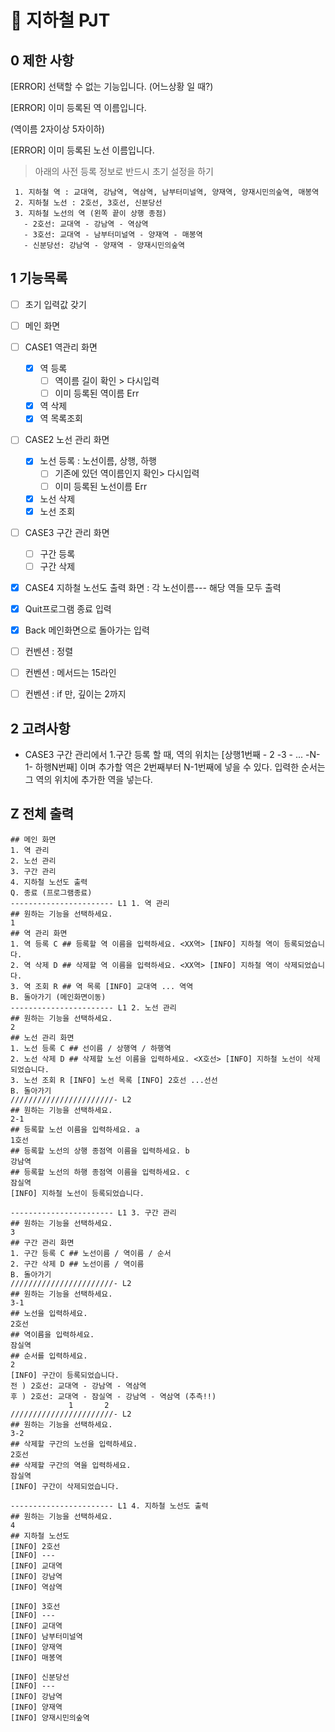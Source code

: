 # :aerial_tramway: 지하철 PJT

## 0 제한 사항

[ERROR] 선택할 수 없는 기능입니다. (어느상황 일 때?)

[ERROR] 이미 등록된 역 이름입니다.

(역이름 2자이상 5자이하)

[ERROR] 이미 등록된 노선 이름입니다.

> 아래의 사전 등록 정보로 반드시 초기 설정을 하기

```
 1. 지하철 역 : 교대역, 강남역, 역삼역, 남부터미널역, 양재역, 양재시민의숲역, 매봉역
 2. 지하철 노선 : 2호선, 3호선, 신분당선
 3. 지하철 노선의 역 (왼쪽 끝이 상행 종점)
   - 2호선: 교대역 - 강남역 - 역삼역
   - 3호선: 교대역 - 남부터미널역 - 양재역 - 매봉역
   - 신분당선: 강남역 - 양재역 - 양재시민의숲역
```



## 1 기능목록

- [ ] 초기 입력값 갖기
- [ ] 메인 화면 
- [ ] CASE1 역관리 화면
  - [x] 역 등록
    - [ ] 역이름 길이 확인 > 다시입력
    - [ ] 이미 등록된 역이름 Err
  - [x] 역 삭제
  - [x] 역 목록조회
- [ ] CASE2 노선 관리 화면
  - [x] 노선 등록 : 노선이름, 상행, 하행
    - [ ] 기존에 있던 역이름인지 확인> 다시입력
    - [ ] 이미 등록된 노선이름 Err
  - [x] 노선 삭제
  - [x] 노선 조회
- [ ] CASE3 구간 관리 화면
  - [ ] 구간 등록
  - [ ] 구간 삭제
- [x] CASE4 지하철 노선도 출력 화면 : 각 노선이름--- 해당 역들 모두 출력
- [x] Quit프로그램 종료 입력
- [x] Back 메인화면으로 돌아가는 입력
- [ ] 컨벤션 : 정렬
- [ ] 컨벤션 : 메서드는 15라인
- [ ]  컨벤션 : if 만, 깊이는 2까지



## 2 고려사항

- CASE3 구간 관리에서 1.구간 등록 할 때,
  역의 위치는 [상행1번째 - 2 -3 - ... -N-1- 하행N번째] 이며
  추가할 역은 2번째부터 N-1번째에 넣을 수 있다.
  입력한 순서는 그 역의 위치에 추가한 역을 넣는다.


## Z 전체 출력

```
## 메인 화면
1. 역 관리
2. 노선 관리
3. 구간 관리
4. 지하철 노선도 출력
Q. 종료 (프로그램종료)
----------------------- L1 1. 역 관리
## 원하는 기능을 선택하세요.
1 
## 역 관리 화면
1. 역 등록 C ## 등록할 역 이름을 입력하세요. <XX역> [INFO] 지하철 역이 등록되었습니다.
2. 역 삭제 D ## 삭제할 역 이름을 입력하세요. <XX역> [INFO] 지하철 역이 삭제되었습니다.
3. 역 조회 R ## 역 목록 [INFO] 교대역 ... 역역
B. 돌아가기 (메인화면이동)
----------------------- L1 2. 노선 관리
## 원하는 기능을 선택하세요.
2
## 노선 관리 화면
1. 노선 등록 C ## 선이름 / 상행역 / 하행역
2. 노선 삭제 D ## 삭제할 노선 이름을 입력하세요. <X호선> [INFO] 지하철 노선이 삭제되었습니다.
3. 노선 조회 R [INFO] 노선 목록 [INFO] 2호선 ...선선
B. 돌아가기
///////////////////////- L2
## 원하는 기능을 선택하세요.
2-1
## 등록할 노선 이름을 입력하세요. a
1호선
## 등록할 노선의 상행 종점역 이름을 입력하세요. b
강남역
## 등록할 노선의 하행 종점역 이름을 입력하세요. c
잠실역
[INFO] 지하철 노선이 등록되었습니다.

----------------------- L1 3. 구간 관리
## 원하는 기능을 선택하세요.
3
## 구간 관리 화면
1. 구간 등록 C ## 노선이름 / 역이름 / 순서
2. 구간 삭제 D ## 노선이름 / 역이름
B. 돌아가기
///////////////////////- L2
## 원하는 기능을 선택하세요.
3-1
## 노선을 입력하세요.
2호선
## 역이름을 입력하세요.
잠실역
## 순서를 입력하세요.
2
[INFO] 구간이 등록되었습니다.
전 ) 2호선: 교대역 - 강남역 - 역삼역
후 ) 2호선: 교대역 - 잠실역 - 강남역 - 역삼역 (추측!!)
             1       2
///////////////////////- L2
## 원하는 기능을 선택하세요.
3-2
## 삭제할 구간의 노선을 입력하세요.
2호선
## 삭제할 구간의 역을 입력하세요.
잠실역
[INFO] 구간이 삭제되었습니다.

----------------------- L1 4. 지하철 노선도 출력
## 원하는 기능을 선택하세요.
4
## 지하철 노선도
[INFO] 2호선
[INFO] ---
[INFO] 교대역
[INFO] 강남역
[INFO] 역삼역

[INFO] 3호선
[INFO] ---
[INFO] 교대역
[INFO] 남부터미널역
[INFO] 양재역
[INFO] 매봉역

[INFO] 신분당선
[INFO] ---
[INFO] 강남역
[INFO] 양재역
[INFO] 양재시민의숲역

```